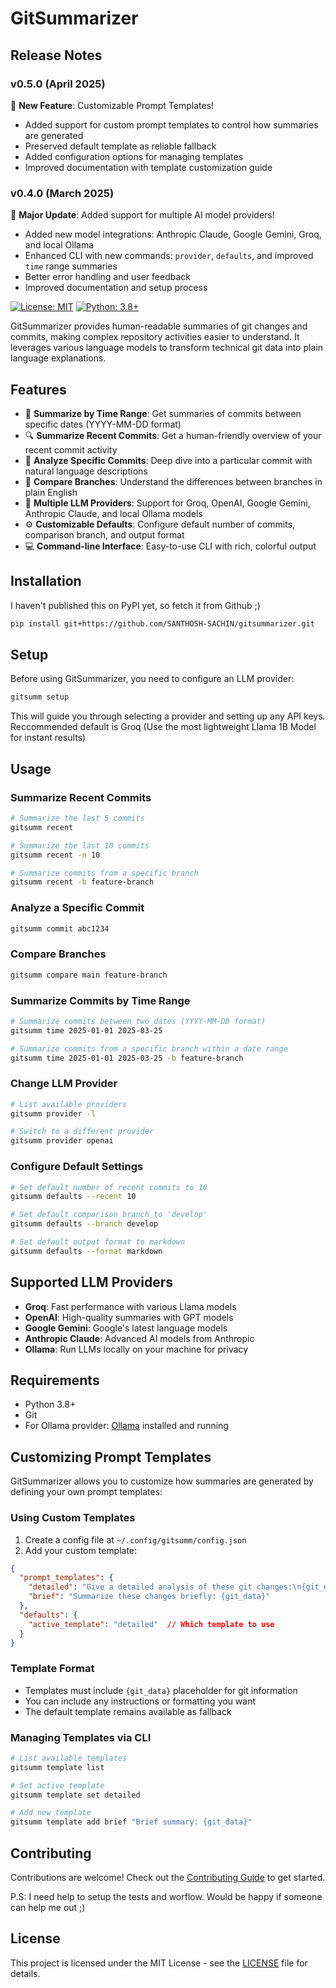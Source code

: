 # GitSummarizer

## Release Notes

### v0.5.0 (April 2025)

🎯 **New Feature**: Customizable Prompt Templates!
- Added support for custom prompt templates to control how summaries are generated
- Preserved default template as reliable fallback
- Added configuration options for managing templates
- Improved documentation with template customization guide

### v0.4.0 (March 2025)

🚀 **Major Update**: Added support for multiple AI model providers!
- Added new model integrations: Anthropic Claude, Google Gemini, Groq, and local Ollama
- Enhanced CLI with new commands: `provider`, `defaults`, and improved `time` range summaries
- Better error handling and user feedback
- Improved documentation and setup process

[![License: MIT](https://img.shields.io/badge/License-MIT-yellow.svg)](https://opensource.org/licenses/MIT)
[![Python: 3.8+](https://img.shields.io/badge/python-3.8+-blue.svg)](https://www.python.org/downloads/)

GitSummarizer provides human-readable summaries of git changes and commits, making complex repository activities easier to understand. It leverages various language models to transform technical git data into plain language explanations.

## Features

- 📅 **Summarize by Time Range**: Get summaries of commits between specific dates (YYYY-MM-DD format)
- 🔍 **Summarize Recent Commits**: Get a human-friendly overview of your recent commit activity
- 🔎 **Analyze Specific Commits**: Deep dive into a particular commit with natural language descriptions
- 🔀 **Compare Branches**: Understand the differences between branches in plain English
- 🔌 **Multiple LLM Providers**: Support for Groq, OpenAI, Google Gemini, Anthropic Claude, and local Ollama models
- ⚙️ **Customizable Defaults**: Configure default number of commits, comparison branch, and output format
- 💻 **Command-line Interface**: Easy-to-use CLI with rich, colorful output

## Installation
I haven't published this on PyPI yet, so fetch it from Github ;)
```bash
pip install git+https://github.com/SANTHOSH-SACHIN/gitsummarizer.git
```

## Setup

Before using GitSummarizer, you need to configure an LLM provider:

```bash
gitsumm setup
```

This will guide you through selecting a provider and setting up any API keys. Reccommended default is Groq (Use the most lightweight Llama 1B Model for instant results)

## Usage

### Summarize Recent Commits

```bash
# Summarize the last 5 commits
gitsumm recent

# Summarize the last 10 commits
gitsumm recent -n 10

# Summarize commits from a specific branch
gitsumm recent -b feature-branch
```

### Analyze a Specific Commit

```bash
gitsumm commit abc1234
```

### Compare Branches

```bash
gitsumm compare main feature-branch
```

### Summarize Commits by Time Range

```bash
# Summarize commits between two dates (YYYY-MM-DD format)
gitsumm time 2025-01-01 2025-03-25

# Summarize commits from a specific branch within a date range
gitsumm time 2025-01-01 2025-03-25 -b feature-branch
```

### Change LLM Provider

```bash
# List available providers
gitsumm provider -l

# Switch to a different provider
gitsumm provider openai
```

### Configure Default Settings

```bash
# Set default number of recent commits to 10
gitsumm defaults --recent 10

# Set default comparison branch to 'develop'
gitsumm defaults --branch develop

# Set default output format to markdown
gitsumm defaults --format markdown
```

## Supported LLM Providers

- **Groq**: Fast performance with various Llama models
- **OpenAI**: High-quality summaries with GPT models
- **Google Gemini**: Google's latest language models
- **Anthropic Claude**: Advanced AI models from Anthropic
- **Ollama**: Run LLMs locally on your machine for privacy

## Requirements

- Python 3.8+
- Git
- For Ollama provider: [Ollama](https://ollama.ai/) installed and running

## Customizing Prompt Templates

GitSummarizer allows you to customize how summaries are generated by defining your own prompt templates:

### Using Custom Templates

1. Create a config file at `~/.config/gitsumm/config.json`
2. Add your custom template:
```json
{
  "prompt_templates": {
    "detailed": "Give a detailed analysis of these git changes:\n{git_data}\n\nFocus on:\n- Technical impact\n- Code structure changes\n- Performance implications",
    "brief": "Summarize these changes briefly: {git_data}"
  },
  "defaults": {
    "active_template": "detailed"  // Which template to use
  }
}
```

### Template Format
- Templates must include `{git_data}` placeholder for git information
- You can include any instructions or formatting you want
- The default template remains available as fallback

### Managing Templates via CLI
```bash
# List available templates
gitsumm template list

# Set active template
gitsumm template set detailed

# Add new template
gitsumm template add brief "Brief summary: {git_data}"
```

## Contributing

Contributions are welcome! Check out the [Contributing Guide](CONTRIBUTING.md) to get started.

P.S: I need help to setup the tests and worflow. Would be happy if someone can help me out ;)

## License

This project is licensed under the MIT License - see the [LICENSE](LICENSE) file for details.
